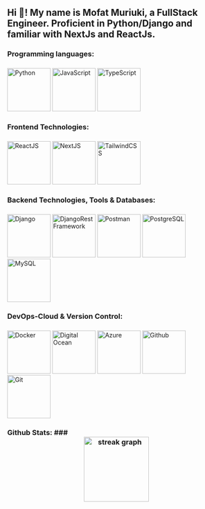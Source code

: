 <h2 align="left">Hi 👋! My name is Mofat Muriuki, a FullStack Engineer. Proficient in Python/Django and familiar with NextJs and ReactJs. </h2>

###
<h3 align="left"> Programming languages:

###
<div align="left">
  <img src="https://cdn.jsdelivr.net/gh/devicons/devicon@latest/icons/python/python-original-wordmark.svg" width="100" height="100" alt="Python" />     
  <img src="https://cdn.jsdelivr.net/gh/devicons/devicon@latest/icons/javascript/javascript-original.svg" width="100" height="100" alt="JavaScript"/> 
  <img src="https://cdn.jsdelivr.net/gh/devicons/devicon@latest/icons/typescript/typescript-original.svg" width="100" height="100" alt="TypeScript"/>
</div>

###

###
<h3 align="left"> Frontend Technologies:

###
<div align="left">
  <img src="https://cdn.jsdelivr.net/gh/devicons/devicon@latest/icons/react/react-original-wordmark.svg" width="100" height="100" alt="ReactJS"/>
  <img src="https://cdn.jsdelivr.net/gh/devicons/devicon@latest/icons/nextjs/nextjs-original.svg" width="100" height="100" alt="NextJS"/>      
  <img src="https://cdn.jsdelivr.net/gh/devicons/devicon@latest/icons/tailwindcss/tailwindcss-original-wordmark.svg" width="100" height="100" alt="TailwindCSS"/>
</div>

###

###
<h3 align="left"> Backend Technologies, Tools & Databases:

###
<div align="left">
  <img src="https://cdn.jsdelivr.net/gh/devicons/devicon@latest/icons/django/django-plain.svg" width="100" height="100" alt="Django"/>   
  <img src="https://cdn.jsdelivr.net/gh/devicons/devicon@latest/icons/djangorest/djangorest-original.svg" width="100" height="100" alt="DjangoRestFramework"/>
  <img src="https://cdn.jsdelivr.net/gh/devicons/devicon@latest/icons/postman/postman-original.svg" width="100" height="100" alt="Postman"/>
  <img src="https://cdn.jsdelivr.net/gh/devicons/devicon@latest/icons/postgresql/postgresql-original.svg" width="100" height="100" alt="PostgreSQL"/>
  <img src="https://cdn.jsdelivr.net/gh/devicons/devicon@latest/icons/mysql/mysql-original.svg" width="100" height="100" alt="MySQL"/>
</div>

###

###
<h3 align="left"> DevOps-Cloud & Version Control:

###
<div align="left">
  <img src="https://cdn.jsdelivr.net/gh/devicons/devicon@latest/icons/docker/docker-original.svg" width="100" height="100" alt="Docker"/>   
  <img src="https://cdn.jsdelivr.net/gh/devicons/devicon@latest/icons/digitalocean/digitalocean-original.svg" width="100" height="100" alt="Digital Ocean"/>
  <img src="https://cdn.jsdelivr.net/gh/devicons/devicon@latest/icons/azure/azure-original.svg" width="100" height="100" alt="Azure"/>
  <img src="https://cdn.jsdelivr.net/gh/devicons/devicon@latest/icons/github/github-original.svg" width="100" height="100" alt="Github"/>
  <img src="https://cdn.jsdelivr.net/gh/devicons/devicon@latest/icons/git/git-original.svg" width="100" height="100" alt="Git"/>
</div>

###

###
<h3 align="left"> Github Stats:
###
<div align="center">
  <img src="https://streak-stats.demolab.com?user=DAMunene&locale=en&mode=daily&theme=dracula&hide_border=false&border_radius=5&order=3" height="150" alt="streak graph"  />
</div>

###

###

